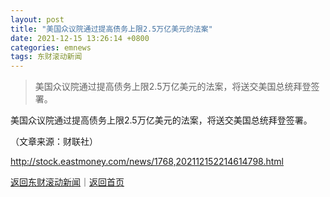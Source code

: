 ```yaml
---
layout: post
title: "美国众议院通过提高债务上限2.5万亿美元的法案"
date: 2021-12-15 13:26:14 +0800
categories: emnews
tags: 东财滚动新闻
---
```

> 美国众议院通过提高债务上限2.5万亿美元的法案，将送交美国总统拜登签署。

<p>美国众议院通过提高债务上限2.5万亿美元的法案，将送交美国总统拜登签署。 </p><p class="em_media">（文章来源：财联社）</p>

<http://stock.eastmoney.com/news/1768,202112152214614798.html>

[返回东财滚动新闻](//finews.withounder.com/emnews/)｜[返回首页](//finews.withounder.com/)
